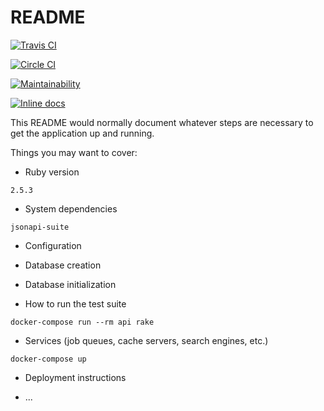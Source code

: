 # README

[![Travis CI](https://travis-ci.org/joel/my-rails-5-2-1-api-app.svg?branch=master)](https://travis-ci.org/joel/my-rails-5-2-1-api-app)

[![Circle CI](https://circleci.com/gh/joel/my-rails-5-2-1-api-app.svg?style=svg)](https://circleci.com/gh/joel/my-rails-5-2-1-api-app)

[![Maintainability](https://api.codeclimate.com/v1/badges/51aa08d8908ab501d537/maintainability)](https://codeclimate.com/github/joel/my-rails-5-2-1-api-app/maintainability)

[![Inline docs](http://inch-ci.org/github/joel/my-rails-5-2-1-api-app.svg?branch=master)](http://inch-ci.org/github/joel/my-rails-5-2-1-api-app)

This README would normally document whatever steps are necessary to get the
application up and running.

Things you may want to cover:

* Ruby version

`2.5.3`

* System dependencies

`jsonapi-suite`

* Configuration

* Database creation

* Database initialization

* How to run the test suite

```
docker-compose run --rm api rake
```

* Services (job queues, cache servers, search engines, etc.)

```
docker-compose up
```

* Deployment instructions

* ...
